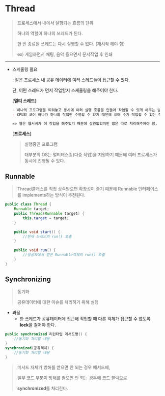 # Thread

> 프로세스에서 내에서 실행되는 흐름의 단위
>
> 하나의 역할이 하나의 쓰레드가 된다.
>
> 한 번 종료된 쓰레드는 다시 실행할 수 없다. (재시작 해야 함)
>
> ex) 게임하면서 채팅, 음악 들으면서 문서작업 후 인쇄

---

* 스케줄링 필요

  : 같은 프로세스 내 공유 데이터에 여러 스레드들이 접근할 수 있다.

  단, 어떤 스레드가 먼저 작업할지 스케줄링을 해주어야 한다.

  [**멀티 스레드**]

  ```markdown
  - 하나의 프로그램을 띄워놓고 동시에 여러 실행 흐름을 만들어 작업할 수 있게 해주는 방식
  - CPU의 코어 하나가 하나의 작업만 수행할 수 있기 때문에 코어 수가 작업할 수 있는 작업의 수라고 볼 수 있다.
  
  => 웹은 웹서버가 이 작업을 해주었기 때문에 상관없었지만 앱은 따로 처리해주어야 함.
  ```

  [**프로세스**]

  > 실행중인 프로그램
  >
  > 대부분의 OS는 멀티태스킹(다중 작업)을 지원하기 때문에 여러 프로세스가 동시에 진행될 수 있다.

## Runnable

> Thread클래스를 직접 상속받으면 확장성이 줄기 때문에 Runnable 인터페이스를 implements하는 방식이 추천된다.

```java
public class Thread {
    Runnable target;
    public Thread(Runnable target) {
        this.target = target;
    }
    
    public void start() {
        //현재 쓰레드의 run() 호출
    }
    
    public void run() {
        //생성자에서 받은 Runnable객체의 run() 호출
    }
}
```

## Synchronizing

> 동기화 
>
> 공유데이터에 대한 이슈를 처리하기 위해 실행

* 과정
  * 한 쓰레드가 공유데이터에 접근해 작업할 때 다른 객체가 접근할 수 없도록 **lock**을 걸어야 한다.

```java
public synchronized 리턴타입 메서드명() {
	//동기화 처리할 내용
}
synchronized(공유객체) {
    //동기화 처리할 내용
}
```

> 메서드 자체가 방해를 받으면 안 되는 경우 메서드에,
>
> 일부 코드 부분이 방해를 받으면 안 되는 경우에 코드 블럭으로 
>
> **synchronized**를 처리한다.